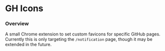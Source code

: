 # GH Icons

### Overview
A small Chrome extension to set custom favicons for specific GitHub pages. Currently this is only targeting the `/notification` page, though it may be extended in the future.
